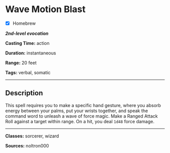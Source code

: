 # Wave Motion Blast

- [x] Homebrew

***2nd-level evocation***

**Casting Time:** action

**Duration:** instantaneous

**Range:** 20 feet

**Tags:** verbal, somatic

---

## Description
This spell requires you to make a specific hand gesture, where you absorb energy between your palms, put your wrists together, and speak the command word to unleash a wave of force magic.
Make a Ranged Attack Roll against a target within range.
On a hit, you deal `1d48` force damage.

---

**Classes:** sorcerer, wizard

**Sources:** noltron000
